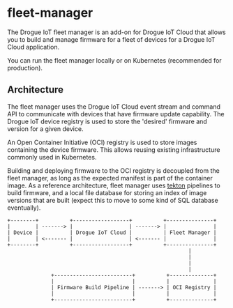 # fleet-manager

The Drogue IoT fleet manager is an add-on for Drogue IoT Cloud that allows you to build and manage firmware for a fleet of devices for a Drogue IoT Cloud application.

You can run the fleet manager locally or on Kubernetes (recommended for production).

## Architecture

The fleet manager uses the Drogue IoT Cloud event stream and command API to communicate with devices that have firmware update capability. The Drogue IoT device registry is used to store the 'desired' firmware and version for a given device.

An Open Container Initiative (OCI) registry is used to store images containing the device firmware. This allows reusing existing infrastructure commonly used in Kubernetes. 

Building and deploying firmware to the OCI registry is decoupled from the fleet manager, as long as the expected manifest is part of the container image. As a reference architecture, fleet manager uses [tekton](tekton.dev) pipelines to build firmware, and a local file database for storing an index of image versions that are built (expect this to move to some kind of SQL database eventually).

```
+--------+          +------------------+          +---------------+ 
|        | -------> |                  | -------> |               | 
| Device |          | Drogue IoT Cloud |          | Fleet Manager | 
|        | <------- |                  | <------- |               | 
+--------+          +------------------+          +---------------+ 
                                                          |
                                                          |
                                                          |
                                                          |
              +-------------------------+          +--------------+
              |                         |          |              |
              | Firmware Build Pipeline | -------> | OCI Registry |
              |                         |          |              |
              +-------------------------+          +--------------+
```

